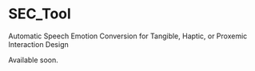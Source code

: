 # SEC_Tool
Automatic Speech Emotion Conversion for Tangible, Haptic, or Proxemic Interaction Design

Available soon. 

